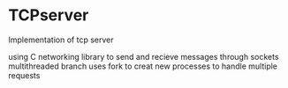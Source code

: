 # TCPserver
Implementation of tcp server

using C networking library to send and recieve messages through sockets
multithreaded branch uses fork to creat new processes to handle multiple requests
